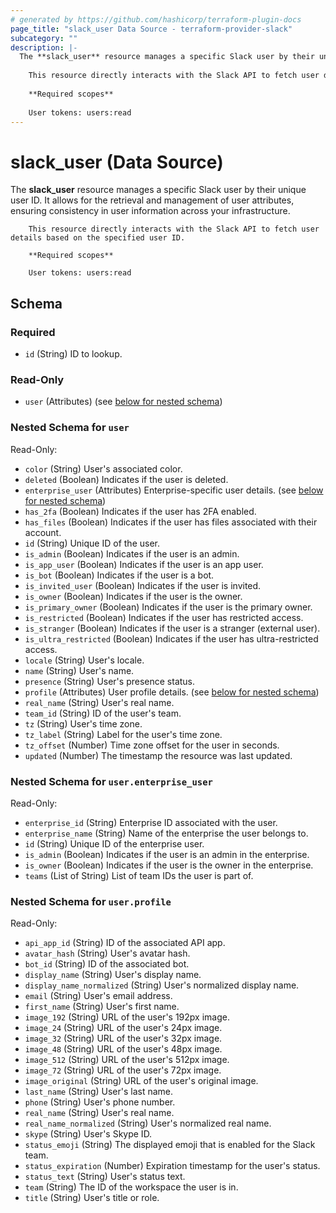 ```yaml
---
# generated by https://github.com/hashicorp/terraform-plugin-docs
page_title: "slack_user Data Source - terraform-provider-slack"
subcategory: ""
description: |-
  The **slack_user** resource manages a specific Slack user by their unique user ID. It allows for the retrieval and management of user attributes, ensuring consistency in user information across your infrastructure.
  
  	This resource directly interacts with the Slack API to fetch user details based on the specified user ID.
  
  	**Required scopes**
  
  	User tokens: users:read
---
```


# slack_user (Data Source)

The **slack_user** resource manages a specific Slack user by their unique user ID. It allows for the retrieval and management of user attributes, ensuring consistency in user information across your infrastructure.

		This resource directly interacts with the Slack API to fetch user details based on the specified user ID.

		**Required scopes**

		User tokens: users:read



<!-- schema generated by tfplugindocs -->
## Schema

### Required

- `id` (String) ID to lookup.

### Read-Only

- `user` (Attributes) (see [below for nested schema](#nestedatt--user))

<a id="nestedatt--user"></a>
### Nested Schema for `user`

Read-Only:

- `color` (String) User's associated color.
- `deleted` (Boolean) Indicates if the user is deleted.
- `enterprise_user` (Attributes) Enterprise-specific user details. (see [below for nested schema](#nestedatt--user--enterprise_user))
- `has_2fa` (Boolean) Indicates if the user has 2FA enabled.
- `has_files` (Boolean) Indicates if the user has files associated with their account.
- `id` (String) Unique ID of the user.
- `is_admin` (Boolean) Indicates if the user is an admin.
- `is_app_user` (Boolean) Indicates if the user is an app user.
- `is_bot` (Boolean) Indicates if the user is a bot.
- `is_invited_user` (Boolean) Indicates if the user is invited.
- `is_owner` (Boolean) Indicates if the user is the owner.
- `is_primary_owner` (Boolean) Indicates if the user is the primary owner.
- `is_restricted` (Boolean) Indicates if the user has restricted access.
- `is_stranger` (Boolean) Indicates if the user is a stranger (external user).
- `is_ultra_restricted` (Boolean) Indicates if the user has ultra-restricted access.
- `locale` (String) User's locale.
- `name` (String) User's name.
- `presence` (String) User's presence status.
- `profile` (Attributes) User profile details. (see [below for nested schema](#nestedatt--user--profile))
- `real_name` (String) User's real name.
- `team_id` (String) ID of the user's team.
- `tz` (String) User's time zone.
- `tz_label` (String) Label for the user's time zone.
- `tz_offset` (Number) Time zone offset for the user in seconds.
- `updated` (Number) The timestamp the resource was last updated.

<a id="nestedatt--user--enterprise_user"></a>
### Nested Schema for `user.enterprise_user`

Read-Only:

- `enterprise_id` (String) Enterprise ID associated with the user.
- `enterprise_name` (String) Name of the enterprise the user belongs to.
- `id` (String) Unique ID of the enterprise user.
- `is_admin` (Boolean) Indicates if the user is an admin in the enterprise.
- `is_owner` (Boolean) Indicates if the user is the owner in the enterprise.
- `teams` (List of String) List of team IDs the user is part of.


<a id="nestedatt--user--profile"></a>
### Nested Schema for `user.profile`

Read-Only:

- `api_app_id` (String) ID of the associated API app.
- `avatar_hash` (String) User's avatar hash.
- `bot_id` (String) ID of the associated bot.
- `display_name` (String) User's display name.
- `display_name_normalized` (String) User's normalized display name.
- `email` (String) User's email address.
- `first_name` (String) User's first name.
- `image_192` (String) URL of the user's 192px image.
- `image_24` (String) URL of the user's 24px image.
- `image_32` (String) URL of the user's 32px image.
- `image_48` (String) URL of the user's 48px image.
- `image_512` (String) URL of the user's 512px image.
- `image_72` (String) URL of the user's 72px image.
- `image_original` (String) URL of the user's original image.
- `last_name` (String) User's last name.
- `phone` (String) User's phone number.
- `real_name` (String) User's real name.
- `real_name_normalized` (String) User's normalized real name.
- `skype` (String) User's Skype ID.
- `status_emoji` (String) The displayed emoji that is enabled for the Slack team.
- `status_expiration` (Number) Expiration timestamp for the user's status.
- `status_text` (String) User's status text.
- `team` (String) The ID of the workspace the user is in.
- `title` (String) User's title or role.

